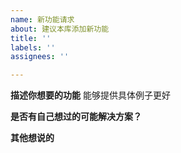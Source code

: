 ```yaml
---
name: 新功能请求
about: 建议本库添加新功能
title: ''
labels: ''
assignees: ''

---
```


**描述你想要的功能**
能够提供具体例子更好

**是否有自己想过的可能解决方案？**

**其他想说的**
